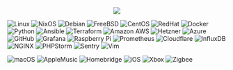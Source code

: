 <div id="header" align="center">
  <img src="https://i.giphy.com/media/YQitE4YNQNahy/giphy.webp"/>
</div>

![Linux](https://img.shields.io/badge/Linux-FCC624.svg?style=for-the-badge&logo=Linux&logoColor=black)
![NixOS](https://img.shields.io/badge/NixOS-5277C3.svg?style=for-the-badge&logo=NixOS&logoColor=white)
![Debian](https://img.shields.io/badge/Debian-A81D33.svg?style=for-the-badge&logo=Debian&logoColor=white)
![FreeBSD](https://img.shields.io/badge/FreeBSD-AB2B28.svg?style=for-the-badge&logo=FreeBSD&logoColor=white)
![CentOS]()
![RedHat](https://img.shields.io/badge/Red%20Hat-EE0000.svg?style=for-the-badge&logo=Red-Hat&logoColor=white)
![Docker](https://img.shields.io/badge/Docker-2496ED.svg?style=for-the-badge&logo=Docker&logoColor=white)
![Python](https://img.shields.io/badge/Python-3776AB.svg?style=for-the-badge&logo=Python&logoColor=white)
![Ansible](https://img.shields.io/badge/Ansible-EE0000.svg?style=for-the-badge&logo=Ansible&logoColor=white)
![Terraform](https://img.shields.io/badge/Terraform-7B42BC.svg?style=for-the-badge&logo=Terraform&logoColor=white)
![Amazon AWS](https://img.shields.io/badge/Amazon%20AWS-232F3E.svg?style=for-the-badge&logo=Amazon-AWS&logoColor=white)
![Hetzner](https://img.shields.io/badge/Hetzner-D50C2D.svg?style=for-the-badge&logo=Hetzner&logoColor=white)
![Azure](https://img.shields.io/badge/Microsoft%20Azure-0078D4.svg?style=for-the-badge&logo=Microsoft-Azure&logoColor=white)
![GitHub](https://img.shields.io/badge/GitHub-181717.svg?style=for-the-badge&logo=GitHub&logoColor=white)
![Grafana](https://img.shields.io/badge/Grafana-F46800.svg?style=for-the-badge&logo=Grafana&logoColor=white)
![Raspberry Pi](https://img.shields.io/badge/Raspberry%20Pi-A22846.svg?style=for-the-badge&logo=Raspberry-Pi&logoColor=white)
![Prometheus](https://img.shields.io/badge/Prometheus-E6522C.svg?style=for-the-badge&logo=Prometheus&logoColor=white)
![Cloudflare](https://img.shields.io/badge/Cloudflare-F38020.svg?style=for-the-badge&logo=Cloudflare&logoColor=white)
![InfluxDB](https://img.shields.io/badge/InfluxDB-22ADF6.svg?style=for-the-badge&logo=InfluxDB&logoColor=white)
![NGINX](https://img.shields.io/badge/NGINX-009639.svg?style=for-the-badge&logo=NGINX&logoColor=white)
![PHPStorm](https://img.shields.io/badge/PhpStorm-000000.svg?style=for-the-badge&logo=PhpStorm&logoColor=white)
![Sentry](https://img.shields.io/badge/Sentry-362D59.svg?style=for-the-badge&logo=Sentry&logoColor=white)
![Vim](https://img.shields.io/badge/Vim-019733.svg?style=for-the-badge&logo=Vim&logoColor=white)


![macOS](https://img.shields.io/badge/macOS-000000.svg?style=for-the-badge&logo=macOS&logoColor=white)
![AppleMusic](https://img.shields.io/badge/Apple%20Music-FA243C.svg?style=for-the-badge&logo=Apple-Music&logoColor=white)
![Homebridge](https://img.shields.io/badge/Homebridge-491F59.svg?style=for-the-badge&logo=Homebridge&logoColor=white)
![iOS](https://img.shields.io/badge/iOS-000000.svg?style=for-the-badge&logo=iOS&logoColor=white)
![Xbox](https://img.shields.io/badge/Xbox-107C10.svg?style=for-the-badge&logo=Xbox&logoColor=white)
![Zigbee](https://img.shields.io/badge/Zigbee-EB0443.svg?style=for-the-badge&logo=Zigbee&logoColor=white)